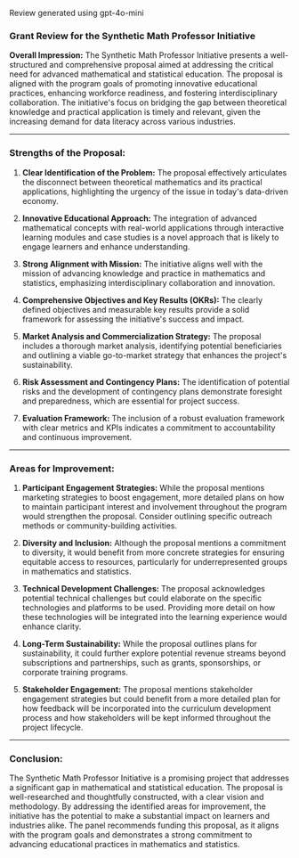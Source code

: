 Review generated using gpt-4o-mini

### Grant Review for the Synthetic Math Professor Initiative

**Overall Impression:**
The Synthetic Math Professor Initiative presents a well-structured and comprehensive proposal aimed at addressing the critical need for advanced mathematical and statistical education. The proposal is aligned with the program goals of promoting innovative educational practices, enhancing workforce readiness, and fostering interdisciplinary collaboration. The initiative's focus on bridging the gap between theoretical knowledge and practical application is timely and relevant, given the increasing demand for data literacy across various industries.

---

### Strengths of the Proposal:

1. **Clear Identification of the Problem:**
   The proposal effectively articulates the disconnect between theoretical mathematics and its practical applications, highlighting the urgency of the issue in today's data-driven economy.

2. **Innovative Educational Approach:**
   The integration of advanced mathematical concepts with real-world applications through interactive learning modules and case studies is a novel approach that is likely to engage learners and enhance understanding.

3. **Strong Alignment with Mission:**
   The initiative aligns well with the mission of advancing knowledge and practice in mathematics and statistics, emphasizing interdisciplinary collaboration and innovation.

4. **Comprehensive Objectives and Key Results (OKRs):**
   The clearly defined objectives and measurable key results provide a solid framework for assessing the initiative's success and impact.

5. **Market Analysis and Commercialization Strategy:**
   The proposal includes a thorough market analysis, identifying potential beneficiaries and outlining a viable go-to-market strategy that enhances the project's sustainability.

6. **Risk Assessment and Contingency Plans:**
   The identification of potential risks and the development of contingency plans demonstrate foresight and preparedness, which are essential for project success.

7. **Evaluation Framework:**
   The inclusion of a robust evaluation framework with clear metrics and KPIs indicates a commitment to accountability and continuous improvement.

---

### Areas for Improvement:

1. **Participant Engagement Strategies:**
   While the proposal mentions marketing strategies to boost engagement, more detailed plans on how to maintain participant interest and involvement throughout the program would strengthen the proposal. Consider outlining specific outreach methods or community-building activities.

2. **Diversity and Inclusion:**
   Although the proposal mentions a commitment to diversity, it would benefit from more concrete strategies for ensuring equitable access to resources, particularly for underrepresented groups in mathematics and statistics.

3. **Technical Development Challenges:**
   The proposal acknowledges potential technical challenges but could elaborate on the specific technologies and platforms to be used. Providing more detail on how these technologies will be integrated into the learning experience would enhance clarity.

4. **Long-Term Sustainability:**
   While the proposal outlines plans for sustainability, it could further explore potential revenue streams beyond subscriptions and partnerships, such as grants, sponsorships, or corporate training programs.

5. **Stakeholder Engagement:**
   The proposal mentions stakeholder engagement strategies but could benefit from a more detailed plan for how feedback will be incorporated into the curriculum development process and how stakeholders will be kept informed throughout the project lifecycle.

---

### Conclusion:

The Synthetic Math Professor Initiative is a promising project that addresses a significant gap in mathematical and statistical education. The proposal is well-researched and thoughtfully constructed, with a clear vision and methodology. By addressing the identified areas for improvement, the initiative has the potential to make a substantial impact on learners and industries alike. The panel recommends funding this proposal, as it aligns with the program goals and demonstrates a strong commitment to advancing educational practices in mathematics and statistics.